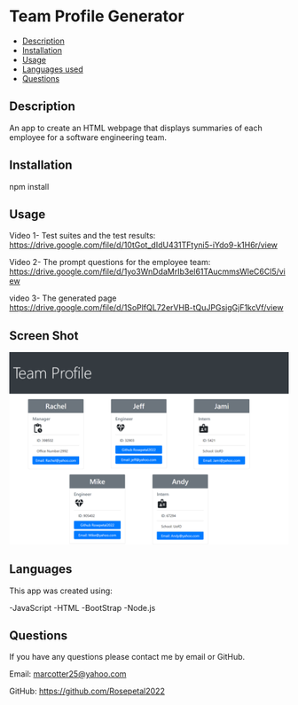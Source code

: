# Team Profile Generator

  * [Description](#description)
  * [Installation](#installation)
  * [Usage](#usage)
  * [Languages used](#languages)
  * [Questions](#email)
  
  
  ## Description 

 An app to create an HTML webpage that displays summaries of each employee for a software engineering team.  

  ## Installation

  npm install

  ## Usage

  Video 1- Test suites and the test results:
  https://drive.google.com/file/d/10tGot_dIdU431TFtyni5-iYdo9-k1H6r/view

  Video 2- The prompt questions for the employee team:
  https://drive.google.com/file/d/1yo3WnDdaMrIb3el61TAucmmsWleC6Cl5/view

  video 3- The generated page 
  https://drive.google.com/file/d/1SoPlfQL72erVHB-tQuJPGsigGjF1kcVf/view


  ## Screen Shot

  ![This is an image](./dist/team_profile_generator.png)

  ## Languages

  This app was created using:
  
  -JavaScript
  -HTML
  -BootStrap
  -Node.js

  ## Questions

  If you have any questions please contact me by email or GitHub.

  Email: marcotter25@yahoo.com

  GitHub: https://github.com/Rosepetal2022


